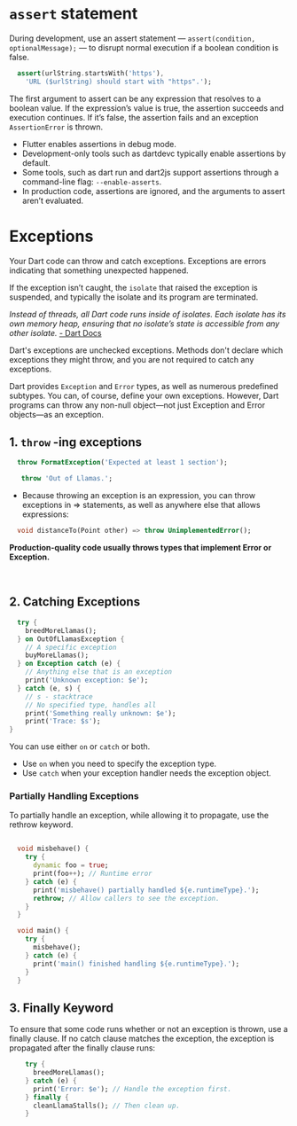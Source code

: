 # `assert` statement

During development, use an assert statement — `assert(condition, optionalMessage);` — to disrupt normal execution if a boolean condition is false.

```dart
  assert(urlString.startsWith('https'),
    'URL ($urlString) should start with "https".');
```

The first argument to assert can be any expression that resolves to a boolean value. If the expression’s value is true, the assertion succeeds and execution continues. If it’s false, the assertion fails and an exception `AssertionError` is thrown.

- Flutter enables assertions in debug mode.
- Development-only tools such as dartdevc typically enable assertions by default.
- Some tools, such as dart run and dart2js support assertions through a command-line flag: `--enable-asserts`.
- In production code, assertions are ignored, and the arguments to assert aren’t evaluated.

# Exceptions

Your Dart code can throw and catch exceptions. Exceptions are errors indicating that something unexpected happened. 

If the exception isn’t caught, the `isolate` that raised the exception is suspended, and typically the isolate and its program are terminated.

*Instead of threads, all Dart code runs inside of isolates. Each isolate has its own memory heap, ensuring that no isolate’s state is accessible from any other isolate.* [- Dart Docs](https://dart.dev/guides/language/language-tour#isolates)


Dart's exceptions are unchecked exceptions. Methods don't declare which exceptions they might throw, and you are not required to catch any exceptions.

Dart provides `Exception` and `Error` types, as well as numerous predefined subtypes. You can, of course, define your own exceptions. However, Dart programs can throw any non-null object—not just Exception and Error objects—as an exception.


## 1. `throw` -ing exceptions

```dart
  throw FormatException('Expected at least 1 section');
``` 

```dart 
   throw 'Out of Llamas.';
```

- Because throwing an exception is an expression, you can throw exceptions in => statements, as well as anywhere else that allows expressions:

```dart
  void distanceTo(Point other) => throw UnimplementedError();
```

**Production-quality code usually throws types that implement Error or Exception.**

<br/>

## 2. Catching Exceptions


```dart
  try {
    breedMoreLlamas();
  } on OutOfLlamasException {
    // A specific exception
    buyMoreLlamas();
  } on Exception catch (e) {
    // Anything else that is an exception
    print('Unknown exception: $e');
  } catch (e, s) {
    // s - stacktrace
    // No specified type, handles all
    print('Something really unknown: $e');
    print('Trace: $s');
}

```

You can use either `on` or `catch` or both. 
 - Use `on` when you need to specify the exception type. 
 - Use `catch` when your exception handler needs the exception object.

### Partially Handling Exceptions

To partially handle an exception, while allowing it to propagate, use the rethrow keyword.

```dart

  void misbehave() {
    try {
      dynamic foo = true;
      print(foo++); // Runtime error
    } catch (e) {
      print('misbehave() partially handled ${e.runtimeType}.');
      rethrow; // Allow callers to see the exception.
    }
  }

  void main() {
    try {
      misbehave();
    } catch (e) {
      print('main() finished handling ${e.runtimeType}.');
    }
  }

```

## 3. Finally Keyword

To ensure that some code runs whether or not an exception is thrown, use a finally clause. If no catch clause matches the exception, the exception is propagated after the finally clause runs:

```dart
    try {
      breedMoreLlamas();
    } catch (e) {
      print('Error: $e'); // Handle the exception first.
    } finally {
      cleanLlamaStalls(); // Then clean up.
    }
```